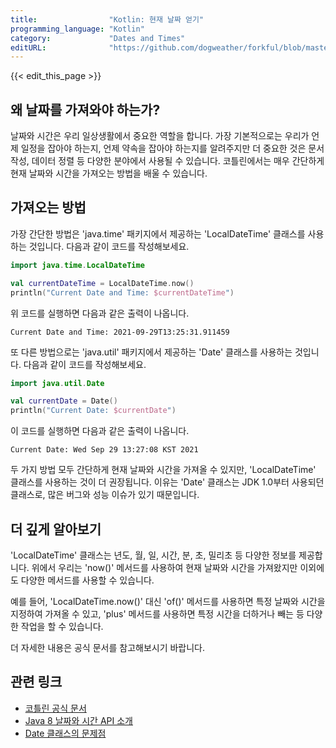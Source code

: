 ```yaml
---
title:                "Kotlin: 현재 날짜 얻기"
programming_language: "Kotlin"
category:             "Dates and Times"
editURL:              "https://github.com/dogweather/forkful/blob/master/content/ko/kotlin/getting-the-current-date.md"
---
```


{{< edit_this_page >}}

## 왜 날짜를 가져와야 하는가?

날짜와 시간은 우리 일상생활에서 중요한 역할을 합니다. 가장 기본적으로는 우리가 언제 일정을 잡아야 하는지, 언제 약속을 잡아야 하는지를 알려주지만 더 중요한 것은 문서작성, 데이터 정렬 등 다양한 분야에서 사용될 수 있습니다. 코틀린에서는 매우 간단하게 현재 날짜와 시간을 가져오는 방법을 배울 수 있습니다.

## 가져오는 방법

가장 간단한 방법은 'java.time' 패키지에서 제공하는 'LocalDateTime' 클래스를 사용하는 것입니다. 다음과 같이 코드를 작성해보세요.

```Kotlin
import java.time.LocalDateTime

val currentDateTime = LocalDateTime.now()
println("Current Date and Time: $currentDateTime")
```

위 코드를 실행하면 다음과 같은 출력이 나옵니다.

```
Current Date and Time: 2021-09-29T13:25:31.911459
```

또 다른 방법으로는 'java.util' 패키지에서 제공하는 'Date' 클래스를 사용하는 것입니다. 다음과 같이 코드를 작성해보세요.

```Kotlin
import java.util.Date

val currentDate = Date()
println("Current Date: $currentDate")
```

이 코드를 실행하면 다음과 같은 출력이 나옵니다.

```
Current Date: Wed Sep 29 13:27:08 KST 2021
```

두 가지 방법 모두 간단하게 현재 날짜와 시간을 가져올 수 있지만, 'LocalDateTime' 클래스를 사용하는 것이 더 권장됩니다. 이유는 'Date' 클래스는 JDK 1.0부터 사용되던 클래스로, 많은 버그와 성능 이슈가 있기 때문입니다.

## 더 깊게 알아보기

'LocalDateTime' 클래스는 년도, 월, 일, 시간, 분, 초, 밀리초 등 다양한 정보를 제공합니다. 위에서 우리는 'now()' 메서드를 사용하여 현재 날짜와 시간을 가져왔지만 이외에도 다양한 메서드를 사용할 수 있습니다. 

예를 들어, 'LocalDateTime.now()' 대신 'of()' 메서드를 사용하면 특정 날짜와 시간을 지정하여 가져올 수 있고, 'plus' 메서드를 사용하면 특정 시간을 더하거나 빼는 등 다양한 작업을 할 수 있습니다.

더 자세한 내용은 공식 문서를 참고해보시기 바랍니다.

## 관련 링크

- [코틀린 공식 문서](https://kotlinlang.org/docs/datetime.html)
- [Java 8 날짜와 시간 API 소개](https://www.baeldung.com/java-8-date-time-intro)
- [Date 클래스의 문제점](https://www.baeldung.com/java-date-class-problems)